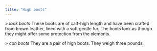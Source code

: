 ```yaml
---
title: "High boots"
---
```


\> *look boots* These boots are of calf-high length and have been
crafted from brown leather, lined with a soft gentle fur. The boots look
as though they might offer some protection from the elements.

\> *con boots* They are a pair of high boots. They weigh three pounds.